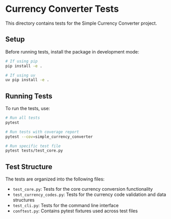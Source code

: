 # Currency Converter Tests

This directory contains tests for the Simple Currency Converter project.

## Setup

Before running tests, install the package in development mode:

```bash
# If using pip
pip install -e .

# If using uv
uv pip install -e .
```

## Running Tests

To run the tests, use:

```bash
# Run all tests
pytest

# Run tests with coverage report
pytest --cov=simple_currency_converter

# Run specific test file
pytest tests/test_core.py
```

## Test Structure

The tests are organized into the following files:

- `test_core.py`: Tests for the core currency conversion functionality
- `test_currency_codes.py`: Tests for the currency code validation and data structures
- `test_cli.py`: Tests for the command line interface
- `conftest.py`: Contains pytest fixtures used across test files 